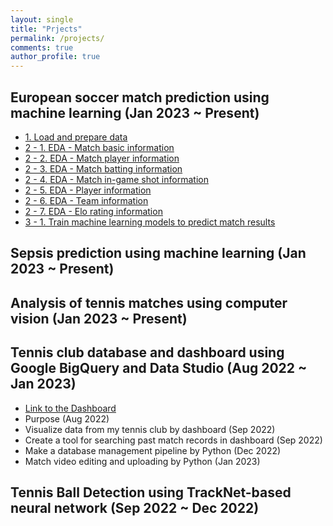 ```yaml
---
layout: single
title: "Prjects"
permalink: /projects/
comments: true
author_profile: true
---
```

## European soccer match prediction using machine learning (Jan 2023 ~ Present)
- [1. Load and prepare data](https://junwoo-data.github.io/projects/european_soccer_prediction/1.load_and_prepare_data/)
- [2 - 1. EDA - Match basic information](https://junwoo-data.github.io/projects/european_soccer_prediction/2.1.eda_match_basic/)
- [2 - 2. EDA - Match player information](https://junwoo-data.github.io/projects/european_soccer_prediction/2.2.eda_match_player/)
- [2 - 3. EDA - Match batting information](https://junwoo-data.github.io/projects/european_soccer_prediction/2.3.eda_match_batting/)
- [2 - 4. EDA - Match in-game shot information](https://junwoo-data.github.io/projects/european_soccer_prediction/2.4.eda_match_ingame_shot/)
- [2 - 5. EDA - Player information](https://junwoo-data.github.io/projects/european_soccer_prediction/2.8.eda_player/)
- [2 - 6. EDA - Team information](https://junwoo-data.github.io/projects/european_soccer_prediction/2.9.eda_team/)
- [2 - 7. EDA - Elo rating information](https://junwoo-data.github.io/projects/european_soccer_prediction/2.10.eda_elo_rating/)
- [3 - 1. Train machine learning models to predict match results](https://junwoo-data.github.io/projects/european_soccer_prediction/3.1.modeling/)


## Sepsis prediction using machine learning (Jan 2023 ~ Present)


## Analysis of tennis matches using computer vision (Jan 2023 ~ Present)

## Tennis club database and dashboard using Google BigQuery and Data Studio (Aug 2022 ~ Jan 2023)
- [Link to the Dashboard](https://lookerstudio.google.com/u/0/reporting/ebf85f76-2973-4fce-aebf-a201fccc9487/page/IMkrC)
- Purpose (Aug 2022)
- Visualize data from my tennis club by dashboard (Sep 2022)
- Create a tool for searching past match records in dashboard (Sep 2022)
- Make a database management pipeline by Python (Dec 2022)
- Match video editing and uploading by Python (Jan 2023)

## Tennis Ball Detection using TrackNet-based neural network (Sep 2022 ~ Dec 2022)


